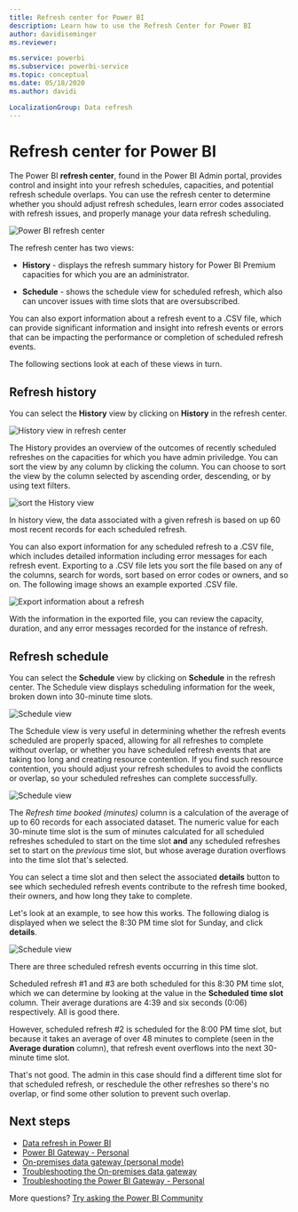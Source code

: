 ```yaml
---
title: Refresh center for Power BI
description: Learn how to use the Refresh Center for Power BI
author: davidiseminger
ms.reviewer: 

ms.service: powerbi
ms.subservice: powerbi-service
ms.topic: conceptual
ms.date: 05/18/2020
ms.author: davidi

LocalizationGroup: Data refresh
---
```


# Refresh center for Power BI

The Power BI **refresh center**, found in the Power BI Admin portal, provides control and insight into your refresh schedules, capacities, and potential refresh schedule overlaps. You can use the refresh center to determine whether you should adjust refresh schedules, learn error codes associated with refresh issues, and properly manage your data refresh scheduling. 

![Power BI refresh center](media/refresh-center/refresh-center-01.jpg)

The refresh center has two views:

* **History** - displays the refresh summary history for Power BI Premium capacities for which you are an administrator.

* **Schedule** - shows the schedule view for scheduled refresh, which also can uncover issues with time slots that are oversubscribed.

You can also export information about a refresh event to a .CSV file, which can provide significant information and insight into refresh events or errors that can be impacting the performance or completion of scheduled refresh events.

The following sections look at each of these views in turn. 

## Refresh history

You can select the **History** view by clicking on **History** in the refresh center.

![History view in refresh center](media/refresh-center/refresh-center-01a.jpg)

The History provides an overview of the outcomes of recently scheduled refreshes on the capacities for which you have admin priviledge. You can sort the view by any column by clicking the column. You can choose to sort the view by the column selected by ascending order, descending, or by using text filters.

![sort the History view](media/refresh-center/refresh-center-01b.jpg)

In history view, the data associated with a given refresh is based on up 60 most recent records for each scheduled refresh.

You can also export information for any scheduled refresh to a .CSV file, which includes detailed information including error messages for each refresh event. Exporting to a .CSV file lets you sort the file based on any of the columns, search for words, sort based on error codes or owners, and so on. The following image shows an example exported .CSV file. 

![Export information about a refresh](media/refresh-center/refresh-center-05.jpg)

With the information in the exported file, you can review the capacity, duration, and any error messages recorded for the instance of refresh. 


## Refresh schedule

You can select the **Schedule** view by clicking on **Schedule** in the refresh center. The Schedule view displays scheduling information for the week, broken down into 30-minute time slots. 

![Schedule view](media/refresh-center/refresh-center-02a.jpg)

The Schedule view is very useful in determining whether the refresh events scheduled are properly spaced, allowing for all refreshes to complete without overlap, or whether you have scheduled refresh events that are taking too long and creating resource contention. If you find such resource contention, you should adjust your refresh schedules to avoid the conflicts or overlap, so your scheduled refreshes can complete successfully. 

![Schedule view](media/refresh-center/refresh-center-02.jpg)

The *Refresh time booked (minutes)* column is a calculation of the average of up to 60 records for each associated dataset. The numeric value for each 30-minute time slot is the sum of minutes calculated for all scheduled refreshes scheduled to start on the time slot **and** any scheduled refreshes set to start on the *previous* time slot, but whose average duration overflows into the time slot that's selected.

You can select a time slot and then select the associated **details** button to see which secheduled refresh events contribute to the refresh time booked, their owners, and how long they take to complete.

Let's look at an example, to see how this works. The following dialog is displayed when we select the 8:30 PM time slot for Sunday, and click **details**.

![Schedule view](media/refresh-center/refresh-center-04.jpg)

There are three scheduled refresh events occurring in this time slot. 

Scheduled refresh #1 and #3 are both scheduled for this 8:30 PM time slot, which we can determine by looking at the value in the **Scheduled time slot** column. Their average durations are 4:39 and six seconds (0:06) respectively. All is good there.

However, scheduled refresh #2 is scheduled for the 8:00 PM time slot, but because it takes an average of over 48 minutes to complete (seen in the **Average duration** column), that refresh event overflows into the next 30-minute time slot. 

That's not good. The admin in this case should find a different time slot for that scheduled refresh, or reschedule the other refreshes so there's no overlap, or find some other solution to prevent such overlap. 


## Next steps

- [Data refresh in Power BI](refresh-data.md)  
- [Power BI Gateway - Personal](service-gateway-personal-mode.md)  
- [On-premises data gateway (personal mode)](service-gateway-onprem.md)  
- [Troubleshooting the On-premises data gateway](service-gateway-onprem-tshoot.md)  
- [Troubleshooting the Power BI Gateway - Personal](service-admin-troubleshooting-power-bi-personal-gateway.md)  

More questions? [Try asking the Power BI Community](https://community.powerbi.com/)